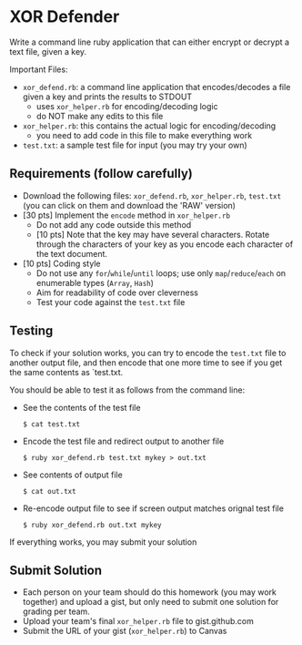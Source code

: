 # XOR Defender

Write a command line ruby application that can either encrypt or decrypt a text file, given a key.

Important Files:
- `xor_defend.rb`: a command line application that encodes/decodes a file given a key and prints the results to STDOUT
  - uses `xor_helper.rb` for encoding/decoding logic
  - do NOT make any edits to this file
- `xor_helper.rb`: this contains the actual logic for encoding/decoding
  - you need to add code in this file to make everything work
- `test.txt`: a sample test file for input (you may try your own)

## Requirements (follow carefully)
- Download the following files: `xor_defend.rb`, `xor_helper.rb`, `test.txt` (you can click on them and download the 'RAW' version)
- [30 pts] Implement the `encode` method in `xor_helper.rb`
  - Do not add any code outside this method
  - [10 pts] Note that the key may have several characters. Rotate through the characters of your key as you encode each character of the text document.
- [10 pts] Coding style
  - Do not use any `for`/`while`/`until` loops; use only `map`/`reduce`/`each` on enumerable types (`Array`, `Hash`)
  - Aim for readability of code over cleverness
  - Test your code against the `test.txt` file

## Testing
To check if your solution works, you can try to encode the `test.txt` file to another output file, and then encode that one more time to see if you get the same contents as `test.txt.

You should be able to test it as follows from the command line:
- See the contents of the test file

  `$ cat test.txt`

- Encode the test file and redirect output to another file

  `$ ruby xor_defend.rb test.txt mykey > out.txt`

- See contents of output file

  `$ cat out.txt`

- Re-encode output file to see if screen output matches orignal test file

  `$ ruby xor_defend.rb out.txt mykey`

If everything works, you may submit your solution

## Submit Solution
- Each person on your team should do this homework (you may work together) and upload a gist, but only need to submit one solution for grading per team.
- Upload your team's final `xor_helper.rb` file to gist.github.com
- Submit the URL of your gist (`xor_helper.rb`) to Canvas
